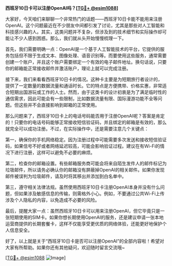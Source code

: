 **西班牙10日卡可以注册OpenAI吗？[[TG💪+ @esim1088](https://t.me/s/esim1088)]**

大家好，今天咱们来聊聊一个非常热门的话题——西班牙10日卡能不能用来注册OpenAI。这个问题最近在不少朋友中间都引发了讨论，尤其是那些对人工智能和科技感兴趣的人。其实，这类问题并不复杂，但涉及到的技术细节和实际操作却可能让不少人感到困惑。那么，我们就从头开始慢慢梳理一下。

首先，我们需要明确一点：OpenAI是一个基于人工智能技术的平台，它提供的服务包括但不限于生成文本、图像处理、语音识别等。而要使用这些服务，通常需要创建一个账户，并且这个账户需要绑定一个有效的电子邮件地址。换句话说，只要你的邮箱能正常接收邮件并激活账户，理论上就可以完成注册。

接下来，我们来看看西班牙10日卡的情况。这种卡主要是为短期旅行者设计的，提供了一定数量的数据流量和通话时长。它的特点是方便携带、价格实惠，非常适合短期出国游玩或工作的人士。然而，由于这类卡的设计初衷是为了满足临时性的通信需求，因此可能会有一些限制，比如数据流量有限、国际漫游功能不全等问题。但这些并不会直接影响到邮箱的正常使用。

那么问题来了，西班牙10日卡上的电话号码能否用于注册OpenAI呢？答案是肯定的！只要你的电话号码能够正常接收短信验证码，并且绑定的邮箱是有效的，那么就完全可以成功注册。不过，在实际操作中，还是需要注意几个关键点：

第一，确保你的手机网络稳定。因为注册过程中可能需要多次发送和接收短信验证码，如果信号不好或者网络延迟较高，可能会影响验证过程。建议在有Wi-Fi的情况下进行注册，这样可以避免不必要的麻烦。

第二，检查你的邮箱设置。有些邮箱服务商可能会将来自陌生发件人的邮件标记为垃圾邮件，所以请务必确认你的邮箱没有屏蔽掉OpenAI的相关邮件。如果你发现邮件被误判为垃圾邮件，请及时将其移出并添加到白名单中。

第三，遵守相关法律法规。虽然使用西班牙10日卡注册OpenAI本身并没有什么问题，但如果涉及敏感信息的传输，则需格外小心。例如，不要通过公共Wi-Fi上传涉及个人隐私的内容，以免造成不必要的风险。

最后，提醒大家一点：虽然西班牙10日卡可以用来注册OpenAI，但它毕竟只是一张短期使用的SIM卡。如果你想长期使用OpenAI的服务，还是建议申请一张本地运营商提供的长期套餐卡，这样不仅能享受更优质的网络体验，还能更好地保护个人信息安全。

好了，以上就是关于“西班牙10日卡是否可以注册OpenAI”的全部内容啦！希望对大家有所帮助。如果你还有其他疑问，欢迎随时留言交流哦~ 

[[TG💪+ @esim1088](https://t.me/s/esim1088) ![Image](https://i.postimg.cc/4NQfJmqS/Snipaste-2025-05-13-00-14-12.png)]